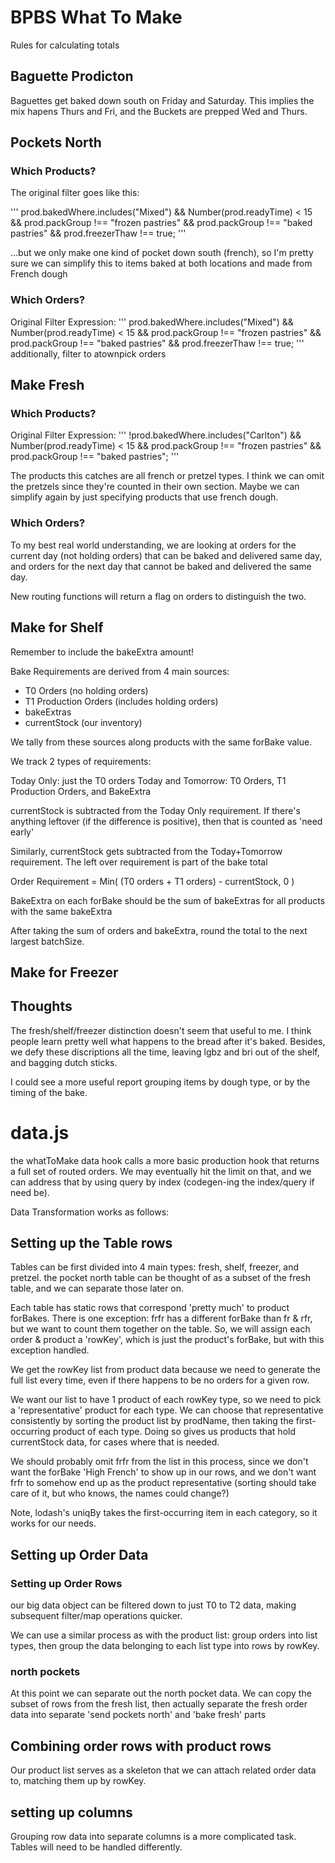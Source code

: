 # BPBS What To Make

Rules for calculating totals



## Baguette Prodicton

Baguettes get baked down south on Friday and Saturday. This implies the mix
hapens Thurs and Fri, and the Buckets are prepped Wed and Thurs.



## Pockets North

### Which Products?
The original filter goes like this:

'''
prod.bakedWhere.includes("Mixed") &&
Number(prod.readyTime) < 15 &&
prod.packGroup !== "frozen pastries" &&
prod.packGroup !== "baked pastries" &&
prod.freezerThaw !== true;
'''

...but we only make one kind of pocket down south (french), so I'm pretty sure
we can simplify this to items baked at both locations and made from French
dough

### Which Orders?

Original Filter Expression:
'''
prod.bakedWhere.includes("Mixed") &&
Number(prod.readyTime) < 15 &&
prod.packGroup !== "frozen pastries" &&
prod.packGroup !== "baked pastries" &&
prod.freezerThaw !== true;
'''
additionally, filter to atownpick orders

## Make Fresh

### Which Products?

Original Filter Expression:
'''
!prod.bakedWhere.includes("Carlton") &&
Number(prod.readyTime) < 15 &&
prod.packGroup !== "frozen pastries" &&
prod.packGroup !== "baked pastries";
'''

The products this catches are all french or pretzel types. I think we can
omit the pretzels since they're counted in their own section. Maybe we can
simplify again by just specifying products that use french dough.

### Which Orders?

To my best real world understanding, we are looking at orders for the current
day (not holding orders) that can be baked and delivered same day, and orders 
for the next day that cannot be baked and delivered the same day.

New routing functions will return a flag on orders to distinguish the two.

## Make for Shelf

Remember to include the bakeExtra amount!

Bake Requirements are derived from 4 main sources:
  * T0 Orders (no holding orders)
  * T1 Production Orders (includes holding orders)
  * bakeExtras
  * currentStock (our inventory)

We tally from these sources along products with the same forBake value.

We track 2 types of requirements:

Today Only: just the T0 orders
Today and Tomorrow: T0 Orders, T1 Production Orders, and BakeExtra

currentStock is subtracted from the Today Only requirement. If there's anything
leftover (if the difference is positive), then that is counted as 'need early'

Similarly, currentStock gets subtracted from the Today+Tomorrow requirement.
The left over requirement is part of the bake total

Order Requirement = Min( (T0 orders + T1 orders) - currentStock, 0 )

BakeExtra on each forBake should be the sum of bakeExtras for all products with
the same bakeExtra

After taking the sum of orders and bakeExtra, round the total to the next
largest batchSize.



## Make for Freezer


## Thoughts

The fresh/shelf/freezer distinction doesn't seem that useful to me. I think
people learn pretty well what happens to the bread after it's baked. Besides,
we defy these discriptions all the time, leaving lgbz and bri out of the shelf,
and bagging dutch sticks.

I could see a more useful report grouping items by dough type, or by the
timing of the bake.

# data.js

the whatToMake data hook calls a more basic production hook that returns
a full set of routed orders. We may eventually hit the limit on that, and we
can address that by using query by index (codegen-ing the index/query if need
be).

Data Transformation works as follows:

## Setting up the Table rows

Tables can be first divided into 4 main types: fresh, shelf, freezer, and 
pretzel. the pocket north table can be thought of as a subset of the fresh
table, and we can separate those later on.

Each table has static rows that correspond 'pretty much' to product forBakes.
There is one exception: frfr has a different forBake than fr & rfr, but we want
to count them together on the table. So, we will assign each order & product
a 'rowKey', which is just the product's forBake, but with this exception
handled.

We get the rowKey list from product data because we need to generate the full
list every time, even if there happens to be no orders for a given row.

We want our list to have 1 product of each rowKey type, so we need to pick a
'representative' product for each type. We can choose that representative 
consistently by sorting the product list by prodName, then taking the 
first-occurring product of each type. Doing so gives us products that hold
currentStock data, for cases where that is needed.

We should probably omit frfr from the list in this process, since we don't want
the forBake 'High French' to show up in our rows, and we don't want frfr to
somehow end up as the product representative (sorting should take care of it,
but who knows, the names could change?)

Note, lodash's uniqBy takes the first-occurring item in each category, so it
works for our needs.

## Setting up Order Data

### Setting up Order Rows
our big data object can be filtered down to just T0 to T2 data, making
subsequent filter/map operations quicker.

We can use a similar process as with the product list:  group orders into list 
types, then group the data belonging to each list type into rows by rowKey.

### north pockets

At this point we can separate out the north pocket data. We can copy the
subset of rows from the fresh list, then actually separate the fresh order
data into separate 'send pockets north' and 'bake fresh' parts

## Combining order rows with product rows

Our product list serves as a skeleton that we can attach related order data to,
matching them up by rowKey.

## setting up columns

Grouping row data into separate columns is a more complicated task. Tables will
need to be handled differently.


